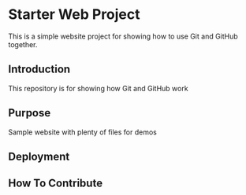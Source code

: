 # Starter Web Project
This is a simple website project for showing how to use Git and GitHub together.
## Introduction

This repository is for showing how Git and GitHub work

## Purpose

Sample website with plenty of files for demos
## Deployment
## How To Contribute